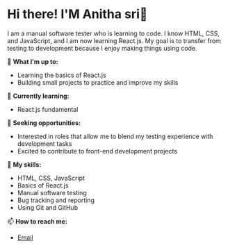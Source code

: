 # Hi there! I'M Anitha sri👋
I am a manual software tester who is learning to code. I know HTML, CSS, and JavaScript, and I am now learning React.js. My goal is to transfer from testing to development because I enjoy making things using code.

🔭 **What I'm up to:**  
- Learning the basics of React.js
- Building small projects to practice and improve my skills

🌱 **Currently learning:**  
- React.js fundamental

💼 **Seeking opportunities:**  
- Interested in roles that allow me to blend my testing experience with development tasks
- Excited to contribute to front-end development projects

🚀 **My skills:**  
- HTML, CSS, JavaScript
- Basics of React.js
- Manual software testing
- Bug tracking and reporting
- Using Git and GitHub

📫 **How to reach me:**  
- [Email](anithasri755@gmail.com)




